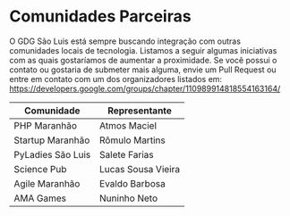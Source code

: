 Comunidades Parceiras
=====================

O GDG São Luis está sempre buscando integração com outras comunidades locais de tecnologia. Listamos a seguir algumas iniciativas com as quais gostaríamos de aumentar a proximidade. Se você possui o contato ou gostaria de submeter mais alguma, envie um Pull Request ou entre em contato com um dos organizadores listados em: https://developers.google.com/groups/chapter/110989914818554163164/

| Comunidade       	| Representante    	|
|------------------	|------------------	|
| PHP Maranhão    	| Atmos Maciel      |
| Startup Maranhão 	| Rômulo Martins   	|
| PyLadies São Luis	| Salete Farias    	|
| Science Pub      	| Lucas Sousa Vieira|
| Agile Maranhão   	| Evaldo Barbosa   	|
| AMA Games        	| Nuninho Neto     	|
